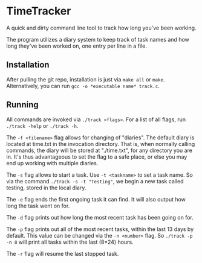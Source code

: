 # TimeTracker
A quick and dirty command line tool to track how long you've been working. 

The program utilizes a diary system to keep track of task names and how long they've been worked on, one entry per line in a file.

## Installation
After pulling the git repo, installation is just via `make all` or `make`. Alternatively, you can run `gcc -o *executable name* track.c`. 


## Running
All commands are invoked via `./track <flags>`. For a list of all flags, run `./track -help` or `./track -h`.

The `-f <filename>` flag allows for changing of "diaries". The default diary is located at time.txt in the invocation directory. That is, when normally calling 
commands, the diary will be stored at "./time.txt", for any directory you are in. 
It's thus advantageous to set the flag to a safe place, or else you may end up working with multiple diaries.

The `-s` flag allows  to start a task. Use `-t <taskname>` to set a task name. So via the command `./track -s -t "Testing"`, we begin a new task called testing, 
stored in the local diary.

The `-e` flag ends the first ongoing task it can find. It will also output how long the task went on for.

The `-d` flag prints out how long the most recent task has been going on for.

The `-p` flag prints out all of the most recent tasks, within the last 13 days by default. This value can be changed via the `-n <number>` flag. So `./track -p 
-n 8` will print all tasks within the last (8*24) hours.

The `-r` flag will resume the last stopped task.

